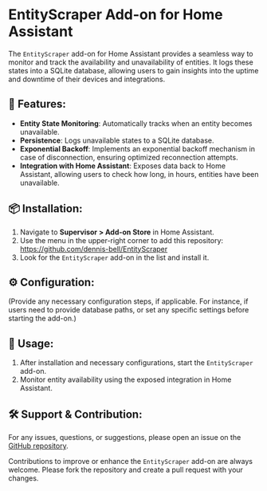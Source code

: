 # EntityScraper Add-on for Home Assistant

The `EntityScraper` add-on for Home Assistant provides a seamless way to monitor and track the availability and unavailability of entities. It logs these states into a SQLite database, allowing users to gain insights into the uptime and downtime of their devices and integrations.

## 🚀 Features:

- **Entity State Monitoring**: Automatically tracks when an entity becomes unavailable.
- **Persistence**: Logs unavailable states to a SQLite database.
- **Exponential Backoff**: Implements an exponential backoff mechanism in case of disconnection, ensuring optimized reconnection attempts.
- **Integration with Home Assistant**: Exposes data back to Home Assistant, allowing users to check how long, in hours, entities have been unavailable.

## 📦 Installation:

1. Navigate to **Supervisor > Add-on Store** in Home Assistant.
2. Use the menu in the upper-right corner to add this repository: 
https://github.com/dennis-bell/EntityScraper
3. Look for the `EntityScraper` add-on in the list and install it.

## ⚙️ Configuration:

(Provide any necessary configuration steps, if applicable. For instance, if users need to provide database paths, or set any specific settings before starting the add-on.)

## 🔧 Usage:

1. After installation and necessary configurations, start the `EntityScraper` add-on.
2. Monitor entity availability using the exposed integration in Home Assistant.

## 🛠 Support & Contribution:

For any issues, questions, or suggestions, please open an issue on the [GitHub repository](https://github.com/dennis-bell/EntityScraper/issues).

Contributions to improve or enhance the `EntityScraper` add-on are always welcome. Please fork the repository and create a pull request with your changes.
